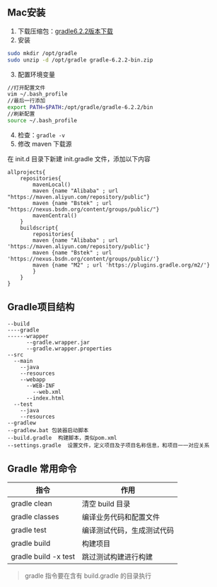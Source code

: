 ## Mac安装

1. 下载压缩包：[gradle6.2.2版本下载](https://gradle.org/next-steps/?version=6.2.2&format=bin)
2. 安装

```bash
sudo mkdir /opt/gradle
sudo unzip -d /opt/gradle gradle-6.2.2-bin.zip
```

3. 配置环境变量

```bash
//打开配置文件
vim ~/.bash_profile
//最后一行添加
export PATH=$PATH:/opt/gradle/gradle-6.2.2/bin
//刷新配置
source ~/.bash_profile
```

4. 检查：``gradle -v``
5. 修改 maven 下载源

在 init.d 目录下新建 init.gradle 文件，添加以下内容

```
allprojects{
	repositories{
		mavenLocal()
		maven {name "Alibaba" ; url "https://maven.aliyun.com/repository/public"}
		maven {name "Bstek" ; url "https://nexus.bsdn.org/content/groups/public/"}
		mavenCentral()
	}
	buildscript{
		repositories{
		maven {name "Alibaba" ; url 'https://maven.aliyun.com/repository/public'}
		maven {name "Bstek" ; url 'https://nexus.bsdn.org/content/groups/public/'}
		maven {name "M2" ; url 'https://plugins.gradle.org/m2/'}
		}
	}
}
```

## Gradle项目结构

```
--build
----gradle
------wrapper
	  --gradle.wrapper.jar
	  --gradle.wrapper.properties
--src
  --main
    --java
    --resources
    --webapp
      --WEB-INF
        --web.xml
      --index.html
  --test
    --java
    --resources
--gradlew
--gradlew.bat 包装器启动脚本
--build.gradle	构建脚本，类似pom.xml
--settings.gradle  设置文件，定义项目及子项目名称信息，和项目一一对应关系
```

## Gradle 常用命令

| 指令                 | 作用                       |
| -------------------- | -------------------------- |
| gradle clean         | 清空 build 目录            |
| gradle classes       | 编译业务代码和配置文件     |
| gradle test          | 编译测试代码，生成测试代码 |
| gradle build         | 构建项目                   |
| gradle build -x test | 跳过测试构建进行构建       |

> gradle 指令要在含有 build.gradle 的目录执行
